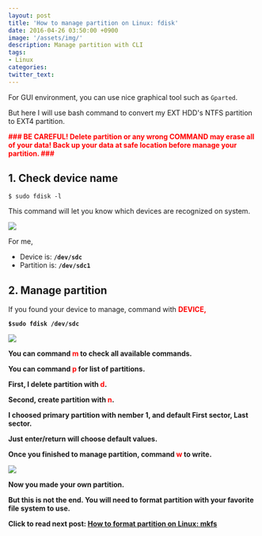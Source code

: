 ```yaml
---
layout: post
title: 'How to manage partition on Linux: fdisk'
date: 2016-04-26 03:50:00 +0900
image: '/assets/img/'
description: Manage partition with CLI
tags:
- Linux
categories:
twitter_text:
---
```


For GUI environment, you can use nice graphical tool such as `Gparted`.

But here I will use bash command to convert my EXT HDD's NTFS partition to EXT4 partition.

<strong><font color="red">### BE CAREFUL! Delete partition or any wrong COMMAND may erase all of your data! Back up your data at safe location before manage your partition. ###</font></strong>

## 1. Check device name

```
$ sudo fdisk -l
```

This command will let you know which devices are recognized on system.

<a href="http://minibrary.com/blogimg/img20160307-002.png" data-lightbox="39"><img src="http://minibrary.com/blogimg/img20160307-002.png"></a>

For me, 

- Device is: **`/dev/sdc`**
- Partition is: **`/dev/sdc1`**

## 2. Manage partition

If you found your device to manage, command with <b><font color="red">DEVICE,</font>

```
$sudo fdisk /dev/sdc
```

<a href="http://minibrary.com/blogimg/img20160307-003.png" data-lightbox="39"><img src="http://minibrary.com/blogimg/img20160307-003.png"></a>

You can command <b><font color="red">m</font> to check all available commands.

You can command <b><font color="red">p</font> for list of partitions.

First, I delete partition with <b><font color="red">d</font>.

Second, create partition with <b><font color="red">n</font>.

I choosed primary partition with nember 1, and default First sector, Last sector.

Just enter/return will choose default values.

Once you finished to manage partition, command <b><font color="red">w</font> to write.

<a href="http://minibrary.com/blogimg/img20160307-004.png" data-lightbox="39"><img src="http://minibrary.com/blogimg/img20160307-004.png"></a>

Now you made your own partition.

But this is not the end. You will need to format partition with your favorite file system to use.

Click to read next post: [How to format partition on Linux: mkfs](/67)

